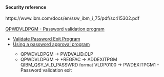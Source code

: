 <h4>Security reference</h4>
https://www.ibm.com/docs/en/ssw_ibm_i_75/pdf/sc415302.pdf<br />
<br >
<a href="https://www.ibm.com/docs/en/i/7.5?topic=ssw_ibm_i_75/apis/xsyvlphr.html">QPWDVLDPGM - Password validation program</a><br />
<ul>
<li><a href="https://www.ibm.com/docs/en/i/7.5?topic=ssw_ibm_i_75/apis/xsyvlphr.html">Validate Password Exit Program</a></li>

<li><a href="https://www.ibm.com/docs/en/i/7.3?topic=qpwdvldpgm-using-password-approval-program">Using a password approval program</a></li>

<ul>
<li>QPWDVLDPGM -> PWDVALID.CLP</li>
<li>QPWDVLDPGM -> *REGFAC -> ADDEXITPGM QIBM_QSY_VLD_PASSWRD format VLDP0100 -> PWDEXITPGM1 - Password validation exit</li>
</ul>
</ul>
